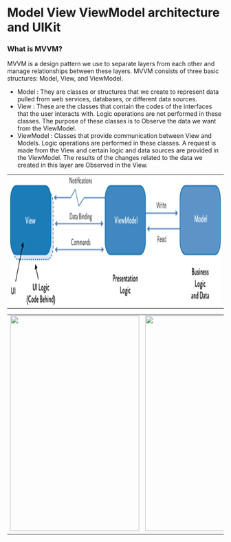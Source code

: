# Model View ViewModel architecture and UIKit

### What is MVVM?
MVVM is a design pattern we use to separate layers from each other and manage relationships between these layers. MVVM consists of three basic structures: Model, View, and ViewModel.

- Model : They are classes or structures that we create to represent data pulled from web services, databases, or different data sources.
- View : These are the classes that contain the codes of the interfaces that the user interacts with. Logic operations are not performed in these classes. The purpose of these classes is to Observe the data we want from the ViewModel.
- ViewModel : Classes that provide communication between View and Models. Logic operations are performed in these classes. A request is made from the View and certain logic and data sources are provided in the ViewModel. The results of the changes related to the data we created in this layer are Observed in the View.

<table class="image-table">
    <tbody>
        <tr>
            <td>
                <img src="https://github.com/omercankoc/mvvm-architecture-uikit/blob/main/images/mvvm.gif" width="1000" height="300">
            </td>
        </tr>
    </tbody>
</table>

<table class="image-table">
    <tbody>
        <tr>
            <td>
                <img src="https://github.com/omercankoc/swiftui-custom-action-sheet/blob/master/Images/firstMain.png" width="300" height="500">
            </td>
            <td>
                <img src="https://github.com/omercankoc/swiftui-custom-action-sheet/blob/master/Images/datePicker.png" width="300" height="500">
            </td>
            <td>
                <img src="https://github.com/omercankoc/swiftui-custom-action-sheet/blob/master/Images/secondMain.png" width="300" height="500">
            </td>
        </tr>
    </tbody>
</table>

